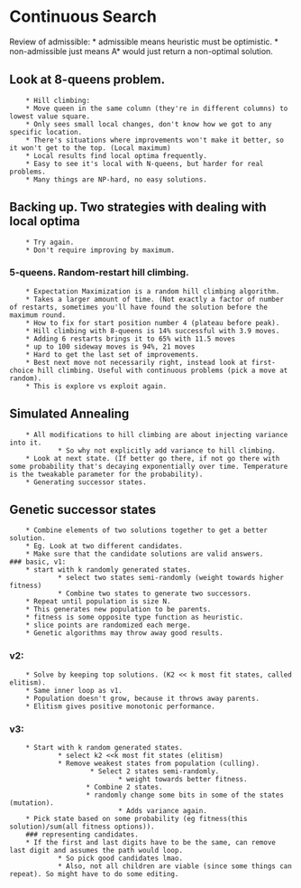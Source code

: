 # Continuous Search
Review of admissible:
        * admissible means heuristic must be optimistic. 
        * non-admissible just means A* would just return a non-optimal solution.
## Look at 8-queens problem.
        * Hill climbing:
        * Move queen in the same column (they're in different columns) to lowest value square.
        * Only sees small local changes, don't know how we got to any specific location.
        * There's situations where improvements won't make it better, so it won't get to the top. (Local maximum)
        * Local results find local optima frequently.
        * Easy to see it's local with N-queens, but harder for real problems.
        * Many things are NP-hard, no easy solutions. 
## Backing up. Two strategies with dealing with local optima
        * Try again.
        * Don't require improving by maximum. 
  ### 5-queens. Random-restart hill climbing.
        * Expectation Maximization is a random hill climbing algorithm.        
        * Takes a larger amount of time. (Not exactly a factor of number of restarts, sometimes you'll have found the solution before the maximum round. 
        * How to fix for start position number 4 (plateau before peak). 
        * Hill climbing with 8-queens is 14% successful with 3.9 moves.
        * Adding 6 restarts brings it to 65% with 11.5 moves
        * up to 100 sideway moves is 94%, 21 moves
        * Hard to get the last set of improvements.
        * Best next move not necessarily right, instead look at first-choice hill climbing. Useful with continuous problems (pick a move at random). 
        * This is explore vs exploit again.
        
## Simulated Annealing
        * All modifications to hill climbing are about injecting variance into it.
                * So why not explicitly add variance to hill climbing.
        * Look at next state. (If better go there, if not go there with some probability that's decaying exponentially over time. Temperature is the tweakable parameter for the probability). 
        * Generating successor states. 
## Genetic successor states
        * Combine elements of two solutions together to get a better solution.
        * Eg. Look at two different candidates. 
        * Make sure that the candidate solutions are valid answers.
    ### basic, v1:
        * start with k randomly generated states.
                * select two states semi-randomly (weight towards higher fitness)
                * Combine two states to generate two successors.
        * Repeat until population is size N.
        * This generates new population to be parents.
        * fitness is some opposite type function as heuristic.
        * slice points are randomized each merge. 
        * Genetic algorithms may throw away good results.
### v2:        
        * Solve by keeping top solutions. (K2 << k most fit states, called elitism). 
        * Same inner loop as v1.        
        * Population doesn't grow, because it throws away parents.
        * Elitism gives positive monotonic performance.
### v3:
        * Start with k random generated states.
                * select k2 <<k most fit states (elitism)
                * Remove weakest states from population (culling).
                        * Select 2 states semi-randomly.
                               * weight towards better fitness.
                       * Combine 2 states.
                       * randomly change some bits in some of the states (mutation).
                               * Adds variance again.
        * Pick state based on some probability (eg fitness(this solution)/sum(all fitness options)).        
        ### representing candidates. 
        * If the first and last digits have to be the same, can remove last digit and assumes the path would loop. 
                * So pick good candidates lmao.
                * Also, not all children are viable (since some things can repeat). So might have to do some editing.
